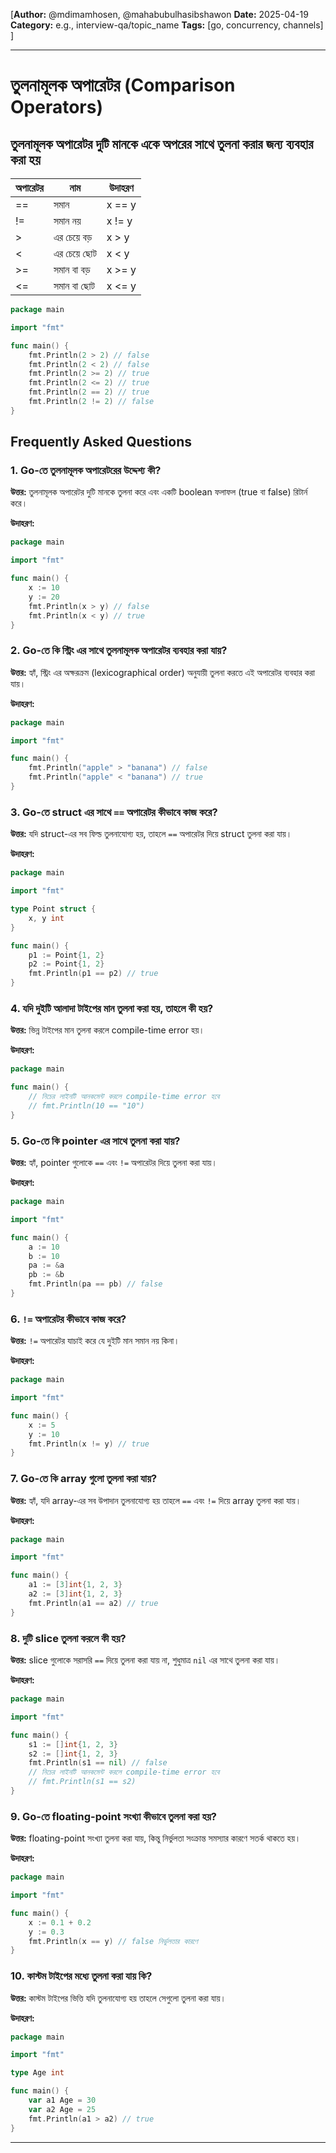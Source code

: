[**Author:** @mdimamhosen, @mahabubulhasibshawon
**Date:** 2025-04-19
**Category:** e.g., interview-qa/topic_name
**Tags:** [go, concurrency, channels]
]

---

# তুলনামূলক অপারেটর (Comparison Operators)

## তুলনামূলক অপারেটর দুটি মানকে একে অপরের সাথে তুলনা করার জন্য ব্যবহার করা হয়

| অপারেটর | নাম          | উদাহরণ |
| ------- | ------------ | ------ |
| ==      | সমান         | x == y |
| !=      | সমান নয়     | x != y |
| >       | এর চেয়ে বড় | x > y  |
| <       | এর চেয়ে ছোট | x < y  |
| >=      | সমান বা বড়  | x >= y |
| <=      | সমান বা ছোট  | x <= y |

```go
package main

import "fmt"

func main() {
	fmt.Println(2 > 2) // false
	fmt.Println(2 < 2) // false
	fmt.Println(2 >= 2) // true
	fmt.Println(2 <= 2) // true
	fmt.Println(2 == 2) // true
	fmt.Println(2 != 2) // false
}
```

## Frequently Asked Questions

### 1. Go-তে তুলনামূলক অপারেটরের উদ্দেশ্য কী?

**উত্তর:** তুলনামূলক অপারেটর দুটি মানকে তুলনা করে এবং একটি boolean ফলাফল (true বা false) রিটার্ন করে।

**উদাহরণ:**

```go
package main

import "fmt"

func main() {
	x := 10
	y := 20
	fmt.Println(x > y) // false
	fmt.Println(x < y) // true
}
```

### 2. Go-তে কি স্ট্রিং এর সাথে তুলনামূলক অপারেটর ব্যবহার করা যায়?

**উত্তর:** হ্যাঁ, স্ট্রিং এর অক্ষরক্রম (lexicographical order) অনুযায়ী তুলনা করতে এই অপারেটর ব্যবহার করা যায়।

**উদাহরণ:**

```go
package main

import "fmt"

func main() {
	fmt.Println("apple" > "banana") // false
	fmt.Println("apple" < "banana") // true
}
```

### 3. Go-তে struct এর সাথে `==` অপারেটর কীভাবে কাজ করে?

**উত্তর:** যদি struct-এর সব ফিল্ড তুলনাযোগ্য হয়, তাহলে `==` অপারেটর দিয়ে struct তুলনা করা যায়।

**উদাহরণ:**

```go
package main

import "fmt"

type Point struct {
	x, y int
}

func main() {
	p1 := Point{1, 2}
	p2 := Point{1, 2}
	fmt.Println(p1 == p2) // true
}
```

### 4. যদি দুইটি আলাদা টাইপের মান তুলনা করা হয়, তাহলে কী হয়?

**উত্তর:** ভিন্ন টাইপের মান তুলনা করলে compile-time error হয়।

**উদাহরণ:**

```go
package main

func main() {
	// নিচের লাইনটি আনকমেন্ট করলে compile-time error হবে
	// fmt.Println(10 == "10")
}
```

### 5. Go-তে কি pointer এর সাথে তুলনা করা যায়?

**উত্তর:** হ্যাঁ, pointer গুলোকে `==` এবং `!=` অপারেটর দিয়ে তুলনা করা যায়।

**উদাহরণ:**

```go
package main

import "fmt"

func main() {
	a := 10
	b := 10
	pa := &a
	pb := &b
	fmt.Println(pa == pb) // false
}
```

### 6. `!=` অপারেটর কীভাবে কাজ করে?

**উত্তর:** `!=` অপারেটর যাচাই করে যে দুইটি মান সমান নয় কিনা।

**উদাহরণ:**

```go
package main

import "fmt"

func main() {
	x := 5
	y := 10
	fmt.Println(x != y) // true
}
```

### 7. Go-তে কি array গুলো তুলনা করা যায়?

**উত্তর:** হ্যাঁ, যদি array-এর সব উপাদান তুলনাযোগ্য হয় তাহলে `==` এবং `!=` দিয়ে array তুলনা করা যায়।

**উদাহরণ:**

```go
package main

import "fmt"

func main() {
	a1 := [3]int{1, 2, 3}
	a2 := [3]int{1, 2, 3}
	fmt.Println(a1 == a2) // true
}
```

### 8. দুটি slice তুলনা করলে কী হয়?

**উত্তর:** slice গুলোকে সরাসরি `==` দিয়ে তুলনা করা যায় না, শুধুমাত্র `nil` এর সাথে তুলনা করা যায়।

**উদাহরণ:**

```go
package main

import "fmt"

func main() {
	s1 := []int{1, 2, 3}
	s2 := []int{1, 2, 3}
	fmt.Println(s1 == nil) // false
	// নিচের লাইনটি আনকমেন্ট করলে compile-time error হবে
	// fmt.Println(s1 == s2)
}
```

### 9. Go-তে floating-point সংখ্যা কীভাবে তুলনা করা হয়?

**উত্তর:** floating-point সংখ্যা তুলনা করা যায়, কিন্তু নির্ভুলতা সংক্রান্ত সমস্যার কারণে সতর্ক থাকতে হয়।

**উদাহরণ:**

```go
package main

import "fmt"

func main() {
	x := 0.1 + 0.2
	y := 0.3
	fmt.Println(x == y) // false নির্ভুলতার কারণে
}
```

### 10. কাস্টম টাইপের মধ্যে তুলনা করা যায় কি?

**উত্তর:** কাস্টম টাইপের ভিত্তি যদি তুলনাযোগ্য হয় তাহলে সেগুলো তুলনা করা যায়।

**উদাহরণ:**

```go
package main

import "fmt"

type Age int

func main() {
	var a1 Age = 30
	var a2 Age = 25
	fmt.Println(a1 > a2) // true
}
```

---
